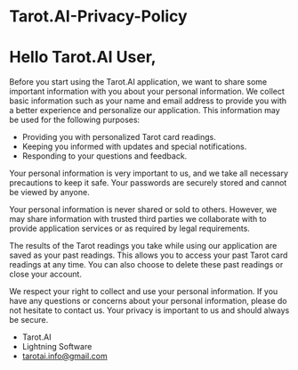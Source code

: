 # Tarot.AI-Privacy-Policy
<!DOCTYPE html>
<html>
<head>
    <title>Tarot.AI Privacy Policy</title>
</head>
<body>

<h1>Hello Tarot.AI User,</h1>

<p>Before you start using the Tarot.AI application, we want to share some important information with you about your personal information. We collect basic information such as your name and email address to provide you with a better experience and personalize our application. This information may be used for the following purposes:</p>

<ul>
    <li>Providing you with personalized Tarot card readings.</li>
    <li>Keeping you informed with updates and special notifications.</li>
    <li>Responding to your questions and feedback.</li>
</ul>

<p>Your personal information is very important to us, and we take all necessary precautions to keep it safe. Your passwords are securely stored and cannot be viewed by anyone.</p>

<p>Your personal information is never shared or sold to others. However, we may share information with trusted third parties we collaborate with to provide application services or as required by legal requirements.</p>

<p>The results of the Tarot readings you take while using our application are saved as your past readings. This allows you to access your past Tarot card readings at any time. You can also choose to delete these past readings or close your account.</p>

<p>We respect your right to collect and use your personal information. If you have any questions or concerns about your personal information, please do not hesitate to contact us. Your privacy is important to us and should always be secure.</p>

<ul>
    <li>Tarot.AI</li>
    <li>Lightning Software</li>
    <li><a href="mailto:tarotai.info@gmail.com">tarotai.info@gmail.com</a></li>
</ul>

</body>
</html>
